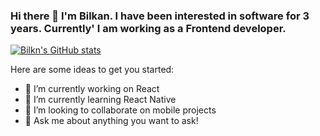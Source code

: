 ### Hi there 👋 I'm Bilkan. I have been interested in software for 3 years. Currently' I am working as a Frontend developer.

[![Bilkn's GitHub stats](https://github-readme-stats.vercel.app/api?username=bilkn)](https://github.com/bilkn/github-readme-stats)

Here are some ideas to get you started:

- 🔭 I’m currently working on React
- 🌱 I’m currently learning React Native
- 👯 I’m looking to collaborate on mobile projects
- 💬 Ask me about anything you want to ask!


